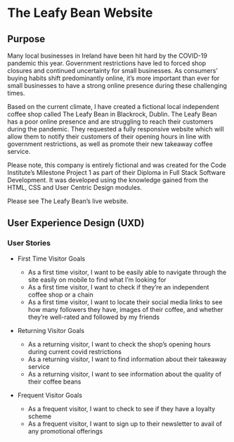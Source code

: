 # The Leafy Bean Website

## Purpose

Many local businesses in Ireland have been hit hard by the COVID-19 pandemic this year. 
Government restrictions have led to forced shop closures and continued uncertainty for small businesses. 
As consumers’ buying habits shift predominantly online, it’s more important than ever for small businesses to have a strong online presence during these challenging times. 

Based on the current climate, I have created a fictional local independent coffee shop called The Leafy Bean in Blackrock, Dublin. The Leafy Bean has a poor online presence and are struggling to reach their customers during the pandemic. They requested a fully responsive website which will allow them to notify their customers of their opening hours in line with government restrictions, as well as promote their new takeaway coffee service. 

Please note, this company is entirely fictional and was created for the Code Institute’s Milestone Project 1 as part of their Diploma in Full Stack Software Development. 
It was developed using the knowledge gained from the HTML, CSS and User Centric Design modules. 

Please see The Leafy Bean’s live website. 

## User Experience Design (UXD)

### User Stories

* First Time Visitor Goals

    * As a first time visitor, I want to be easily able to navigate through the site easily on mobile to find what I’m looking for
    * As a first time visitor, I want to check if they’re an independent coffee shop or a chain
    * As a first time visitor, I want to locate their social media links to see how many followers they have, images of their coffee, and whether they’re well-rated and followed by my friends

* Returning Visitor Goals

    * As a returning visitor, I want to check the shop’s opening hours during current covid restrictions
    * As a returning visitor, I want to find information about their takeaway service
    * As a returning visitor, I want to see information about the quality of their coffee beans

* Frequent Visitor Goals

    * As a frequent visitor, I want to check to see if they have a loyalty scheme
    * As a frequent visitor, I want to sign up to their newsletter to avail of any promotional offerings
